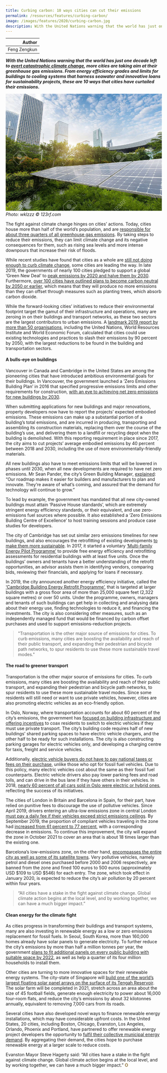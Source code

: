 ```yaml
---
title: Curbing carbon: 10 ways cities can cut their emissions
permalink: /resources/features/curbing-carbon/
image: /images/features/2020/curbing-carbon.jpg
description: With the United Nations warning that the world has just one decade left to avert catastrophic climate change, more cities are taking aim at their greenhouse gas emissions. From energy efficiency grades and limits for buildings to cooling systems that harness seawater and innovative loans for sustainability projects, these are 10 ways that cities have curtailed their emissions.
---
```


| Author |
|---:|
| Feng Zengkun |

***With the United Nations warning that the world has just one decade left to [avert catastrophic climate change](https://www.theguardian.com/environment/2018/oct/08/global-warming-must-not-exceed-15c-warns-landmark-un-report), more cities are taking aim at their greenhouse gas emissions. From energy efficiency grades and limits for buildings to cooling systems that harness seawater and innovative loans for sustainability projects, these are 10 ways that cities have curtailed their emissions.***

![Carbon neutral city](/images/features/2020/carbon-neutral.jpg/)*Photo: wklzzz © 123rf.com*

The fight against climate change hinges on cities’ actions. Today, cities house more than half of the world’s population, and are [responsible for about three quarters of all greenhouse gas emissions](https://www.unenvironment.org/explore-topics/resource-efficiency/what-we-do/cities/cities-and-climate-change). By taking steps to reduce their emissions, they can limit climate change and its negative consequences for them, such as rising sea levels and more intense downpours that increase their risk of floods.
 
While recent studies have found that cities as a whole are [still not doing enough to curb climate change](https://qz.com/1760352/cities-are-set-to-miss-80-percent-of-their-2020-emission-reduction-goals/), some cities are leading the way. In late 2019, the governments of nearly 100 cities pledged to support a global ‘Green New Deal’ to [peak emissions by 2020 and halve them by 2030](https://www.c40.org/press_releases/global-gnd). Furthermore, [over 100 cities have outlined plans to become carbon neutral by 2050 or earlier](http://sdg.iisd.org/news/77-countries-100-cities-commit-to-net-zero-carbon-emissions-by-2050-at-climate-summit/), which means that they will produce no more emissions than they can offset through measures such as planting trees, which absorb carbon dioxide. 

While the forward-looking cities’ initiatives to reduce their environmental footprint target the gamut of their infrastructure and operations, many are zeroing in on their buildings and transport networks, as these two sectors are the largest contributors to urban emissions. A [landmark 2019 report by more than 50 organisations](https://urbantransitions.global/en/publication/climate-emergency-urban-opportunity/), including the United Nations, World Resources Institute and World Economic Forum, calculated that cities could use existing technologies and practices to slash their emissions by 90 percent by 2050, with the largest reductions to be found in the building and transportation sectors. 

#### **A bulls-eye on buildings**

Vancouver in Canada and Cambridge in the United States are among the pioneering cities that have introduced ambitious environmental goals for their buildings. In Vancouver, the government launched a ‘Zero Emissions Building Plan’ in 2016 that specified progressive emissions limits and other requirements for construction, [with an eye to achieving net zero emissions for new buildings by 2030](https://vancouver.ca/green-vancouver/zero-emissions-buildings.aspx).

When submitting applications for new buildings and major renovations, property developers now have to report the projects’ expected embodied emissions. These emissions can make up a substantial portion of a building’s total emissions, and are incurred in producing, transporting and assembling its construction materials, replacing them over the course of the building’s use, and delivering them to a landfill or recycling depot when the building is demolished. With this reporting requirement in place since 2017, the city aims to cut projects’ average embodied emissions by 40 percent between 2018 and 2030, including the use of more environmentally-friendly materials. 

All new buildings also have to meet emissions limits that will be lowered in phases until 2030, when all new developments are required to have net zero emissions. Mr Sean Pander, the city’s Green Building Manager, [explained](https://www.fastcompany.com/90421205/how-vancouver-is-pushing-for-all-its-new-buildings-to-be-zero-emissions): “Our roadmap makes it easier for builders and manufacturers to plan and innovate. They’re aware of what’s coming, and assured that the demand for technology will continue to grow.”

To lead by example, the government has mandated that all new city-owned buildings must attain ‘Passive House standards’, which are extremely stringent energy efficiency standards, or their equivalent, and use zero-emissions fuel sources where possible. It also established a ‘Zero Emissions Building Centre of Excellence’ to host training sessions and produce case studies for developers. 

The city of Cambridge has set out similar zero emissions timelines for new buildings, and also encourages the retrofitting of existing developments [to make them more sustainable](https://www.cambridgema.gov/CDD/Projects/Climate/NetZeroTaskForce). In 2017, it started a voluntary [‘Multi-family Energy Pilot Programme’](https://www.cambridgema.gov/news/detail.aspx?path=/sitecore/content/home/cdd/news/2018/10/multifamilyenergypilot2) to provide free energy efficiency and retrofitting assessments for residential buildings with at least five units. Once the buildings’ owners and tenants have a better understanding of the retrofit opportunities, an advisor assists them in identifying vendors, comparing bids, reviewing their financials, and applying for loans if necessary.

In 2019, the city announced another energy efficiency initiative, called the [‘Cambridge Building Energy Retrofit Programme’](https://www.cambridgema.gov/Services/buildingretrofitprogram), that is targeted at larger buildings with a gross floor area of more than 25,000 square feet (2,322 square metres) or over 50 units. Under the programme, owners, managers and tenants of such buildings can get help in collecting and analysing data about their energy use, finding technologies to reduce it, and financing the investments. The city is also considering other measures, such as an independently managed fund that would be financed by carbon offset purchases and used to support emissions-reduction projects.

> "Transportation is the other major source of emissions for cities. To curb emissions, many cities are boosting the availability and reach of their public transport, and expanding their pedestrian and bicycle path networks, to spur residents to use these more sustainable travel modes."

#### **The road to greener transport**

Transportation is the other major source of emissions for cities. To curb emissions, many cities are boosting the availability and reach of their public transport, and expanding their pedestrian and bicycle path networks, to spur residents to use these more sustainable travel modes. Since some residents will still need or want to use private vehicles, however, cities are also promoting electric vehicles as an eco-friendly option. 

In Oslo, Norway, where transportation accounts for about 60 percent of the city’s emissions, the government has [focused on building infrastructure and offering incentives](http://carbonneutralcities.org/wp-content/uploads/2018/09/CNCA-Game-Changers-Report-2018.pdf) to coax residents to switch to electric vehicles if they must use private transport. The city’s building code requires half of new buildings’ shared parking spaces to have electric vehicle chargers, and the other half to be ready for such installations. The city is also constructing parking garages for electric vehicles only, and developing a charging centre for taxis, freight and service vehicles.
 
Additionally, [electric vehicle buyers do not have to pay national taxes or fees on their purchase](https://www.theguardian.com/environment/2020/apr/19/norway-and-the-a-ha-moment-that-made-electric-cars-the-answer), unlike those who opt for fossil fuel vehicles. Due to this policy, many electric vehicles cost about the same as their fossil fuel counterparts. Electric vehicle drivers also pay lower parking fees and road tolls, and can drive in the bus lane if they have others in their vehicles. In 2018, [nearly 60 percent of all cars sold in Oslo were electric or hybrid ones](https://www.citylab.com/environment/2018/12/norway-electric-vehicle-models-incentives-car-free-oslo/578932/), reflecting the success of its initiatives. 

The cities of London in Britain and Barcelona in Spain, for their part, have relied on punitive fees to discourage the use of pollutive vehicles. Since April 2019, drivers entering an ultra-low emissions zone in central London [must pay a daily fee if their vehicles exceed strict emissions ceilings](https://www.london.gov.uk/what-we-do/environment/pollution-and-air-quality/mayors-ultra-low-emission-zone-london). By September 2019, the proportion of compliant vehicles traveling in the zone had [increased from 61 percent to 77 percent](https://www.london.gov.uk/press-releases/mayoral/ulez-reduces-polluting-cars-by-13500-every-day), with a corresponding decrease in emissions. To continue this improvement, the city will expand the zone in October 2021 to cover an area that is about 18 times larger than the existing one. 

Barcelona’s low-emissions zone, on the other hand, [encompasses the entire city as well as some of its satellite towns](https://www.theguardian.com/world/2019/dec/31/barcelona-to-open-southern-europes-biggest-low-emissions-zone). Very pollutive vehicles, namely petrol and diesel ones purchased before 2000 and 2006 respectively, are banned from the zone and fined 100 euros to 500 euros (approximately USD $109 to USD $546) for each entry. The zone, which took effect in January 2020, is expected to reduce the city’s air pollution by 20 percent within four years.

> “All cities have a stake in the fight against climate change. Global climate action begins at the local level, and by working together, we can have a much bigger impact.”

#### **Clean energy for the climate fight**

As cities progress in transforming their buildings and transport systems, many are also investing in renewable energy as a low or zero emissions replacement for fossil fuels. In Seoul, South Korea, more than 160,000 homes already have solar panels to generate electricity. To further reduce the city’s emissions by more than half a million tonnes per year, the government [plans to fit additional panels on every public building with suitable space by 2022](https://www.weforum.org/agenda/2019/11/solar-power-seoul-south-korea/), as well as help a quarter of its four million households to install them.

Other cities are turning to more innovative spaces for their renewable energy systems. The city-state of Singapore will [build one of the world’s largest floating solar panel arrays on the surface of its Tengah Reservoir](https://www.straitstimes.com/singapore/environment/sembcorp-to-build-singapores-largest-floating-solar-farm-covering-45-football). The solar farm will be completed in 2021, stretch across an area about the size of 45 football fields, generate enough electricity to power about 16,000 four-room flats, and reduce the city’s emissions by about 32 kilotonnes annually, equivalent to removing 7,000 cars from its roads. 

Several cities have also developed novel ways to finance renewable energy installations, which may have considerable upfront costs. In the United States, 20 cities, including Boston, Chicago, Evanston, Los Angeles, Orlando, Phoenix and Portland, have partnered to offer renewable energy project developers the opportunity to [fulfil their collective municipal energy demand](https://www.boston.gov/news/mayor-walsh-calls-renewable-energy-developers-multi-city-large-scale-projects). By aggregating their demand, the cities hope to purchase renewable energy at a larger scale to reduce costs. 

Evanston Mayor Steve Hagerty said: “All cities have a stake in the fight against climate change. Global climate action begins at the local level, and by working together, we can have a much bigger impact.” **<font color="#967942">O</font>**
